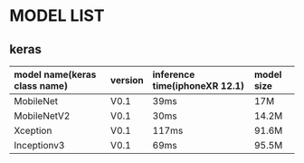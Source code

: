 # MODEL LIST

## keras
| model name(keras class name)|version|inference time(iphoneXR 12.1)|model size|
| :----------| :-----------| :-----------| :-----------|
|MobileNet|V0.1|39ms|17M|
|MobileNetV2|V0.1|30ms|14.2M|
|Xception|V0.1|117ms|91.6M|
|Inceptionv3|V0.1|69ms|95.5M|